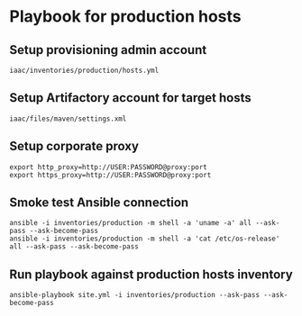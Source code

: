 Playbook for production hosts
=============================

Setup provisioning admin account
--------------------------------
`iaac/inventories/production/hosts.yml` 

Setup Artifactory account for target hosts
------------------------------------------
`iaac/files/maven/settings.xml` 

Setup corporate proxy
---------------------
```cygwin shell
export http_proxy=http://USER:PASSWORD@proxy:port
export https_proxy=http://USER:PASSWORD@proxy:port
```

Smoke test Ansible connection
-----------------------------
```cygwin shell
ansible -i inventories/production -m shell -a 'uname -a' all --ask-pass --ask-become-pass
ansible -i inventories/production -m shell -a 'cat /etc/os-release' all --ask-pass --ask-become-pass 
```

Run playbook against production hosts inventory
-----------------------------------------------
```cygwin shell
ansible-playbook site.yml -i inventories/production --ask-pass --ask-become-pass
```
